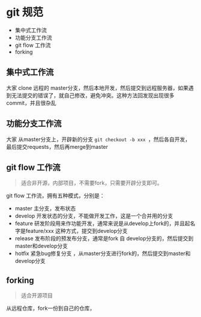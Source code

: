 # git 规范
- 集中式工作流
- 功能分支工作流
- git flow 工作流
- forking
## 集中式工作流
大家 clone 远程的 master分支，然后本地开发，然后提交到远程服务器，如果遇到无法提交的错误了，就自己修改，避免冲突。这种方法回发现出现很多commit，并且很杂乱
## 功能分支工作流
大家 从master分支上，开辟新的分支 `git checkout -b xxx `，然后各自开发，最后提交requests，然后再merge到master
## git flow 工作流
> 适合非开源，内部项目，不需要fork，只需要开辟分支即可。

git flow 工作流，拥有五种模式，分别是：
- master 主分支，发布状态
- develop 开发状态的分支，不能做开发工作，这是一个合并用的分支
- feature 研发阶段用来作功能开发，通常来说是从develop上fork的，并且起名字是feature/xxx 这种方式，提交到develop分支
- release 发布阶段的预发布分支，通常是fork 自 develop分支的，然后提交到master和develop分支
- hotfix 紧急bug修复分支 ，从master分支进行fork的，然后提交到master和develop分支
## forking
> 适合开源项目

从远程仓库，fork一份到自己的仓库，